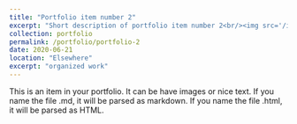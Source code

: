 ```yaml
---
title: "Portfolio item number 2"
excerpt: "Short description of portfolio item number 2<br/><img src='/images/500x300.png'>"
collection: portfolio
permalink: /portfolio/portfolio-2
date: 2020-06-21
location: "Elsewhere"
excerpt: "organized work"
---
```


This is an item in your portfolio. It can be have images or nice text. If you name the file .md, it will be parsed as markdown. If you name the file .html, it will be parsed as HTML. 
